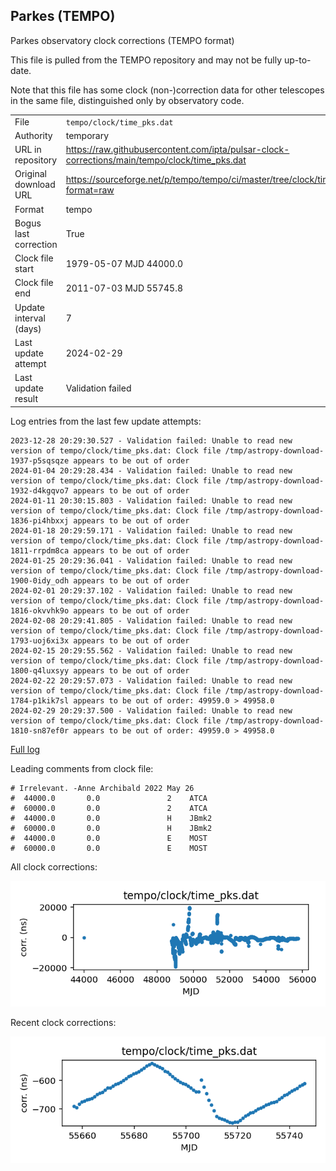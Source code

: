 
## Parkes (TEMPO)

Parkes observatory clock corrections (TEMPO format)

This file is pulled from the TEMPO repository and may not be fully
up-to-date.

Note that this file has some clock (non-)correction data for other
telescopes in the same file, distinguished only by observatory code.

|     |     |
|:--- |:--- |
| File | `tempo/clock/time_pks.dat` |
| Authority | temporary |
| URL in repository | <https://raw.githubusercontent.com/ipta/pulsar-clock-corrections/main/tempo/clock/time_pks.dat> |
| Original download URL | <https://sourceforge.net/p/tempo/tempo/ci/master/tree/clock/time_pks.dat?format=raw> |
| Format | tempo |
| Bogus last correction | True |
| Clock file start | 1979-05-07 MJD 44000.0 |
| Clock file end | 2011-07-03 MJD 55745.8 |
| Update interval (days) | 7 |
| Last update attempt | 2024-02-29 |
| Last update result | Validation failed |

Log entries from the last few update attempts:
```
2023-12-28 20:29:30.527 - Validation failed: Unable to read new version of tempo/clock/time_pks.dat: Clock file /tmp/astropy-download-1937-p5sqsqze appears to be out of order
2024-01-04 20:29:28.434 - Validation failed: Unable to read new version of tempo/clock/time_pks.dat: Clock file /tmp/astropy-download-1932-d4kgqvo7 appears to be out of order
2024-01-11 20:30:15.803 - Validation failed: Unable to read new version of tempo/clock/time_pks.dat: Clock file /tmp/astropy-download-1836-pi4hbxxj appears to be out of order
2024-01-18 20:29:59.171 - Validation failed: Unable to read new version of tempo/clock/time_pks.dat: Clock file /tmp/astropy-download-1811-rrpdm8ca appears to be out of order
2024-01-25 20:29:36.041 - Validation failed: Unable to read new version of tempo/clock/time_pks.dat: Clock file /tmp/astropy-download-1900-0idy_odh appears to be out of order
2024-02-01 20:29:37.102 - Validation failed: Unable to read new version of tempo/clock/time_pks.dat: Clock file /tmp/astropy-download-1816-okvvhk9o appears to be out of order
2024-02-08 20:29:41.805 - Validation failed: Unable to read new version of tempo/clock/time_pks.dat: Clock file /tmp/astropy-download-1793-uoj6xi3x appears to be out of order
2024-02-15 20:29:55.562 - Validation failed: Unable to read new version of tempo/clock/time_pks.dat: Clock file /tmp/astropy-download-1800-q4luxsyy appears to be out of order
2024-02-22 20:29:57.073 - Validation failed: Unable to read new version of tempo/clock/time_pks.dat: Clock file /tmp/astropy-download-1784-p1kik7sl appears to be out of order: 49959.0 > 49958.0
2024-02-29 20:29:37.500 - Validation failed: Unable to read new version of tempo/clock/time_pks.dat: Clock file /tmp/astropy-download-1810-sn87ef0r appears to be out of order: 49959.0 > 49958.0
```
[Full log](https://raw.githubusercontent.com/ipta/pulsar-clock-corrections/main/log/tempo/clock/time_pks.dat.log)

Leading comments from clock file:

    # Irrelevant. -Anne Archibald 2022 May 26
    #  44000.0       0.0               2    ATCA
    #  60000.0       0.0               2    ATCA
    #  44000.0       0.0               H    JBmk2
    #  60000.0       0.0               H    JBmk2
    #  44000.0       0.0               E    MOST
    #  60000.0       0.0               E    MOST



All clock corrections:

![plot of all clock corrections](time_pks.dat.png "All corrections")

Recent clock corrections:

![plot of recent clock corrections](time_pks.dat.short.png "Recent corrections")


